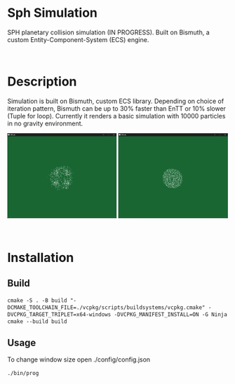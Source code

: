 # **Sph Simulation**
SPH planetary collision simulation (IN PROGRESS). Built on Bismuth, a custom Entity-Component-System (ECS) engine.

&nbsp;
# **Description**
Simulation is built on Bismuth, custom ECS library. Depending on choice of iteration pattern, Bismuth can be up to 30% faster than EnTT or 10% slower (Tuple for loop).
Currently it renders a basic simulation with 10000 particles in no gravity environment.

<p float="left">
  <img alt="Image of Bob from different perspective" src="https://github.com/MrSoilder23/sph_sim/blob/development/assets/screenshots/screenshot1.png" width="49.5%" /> 
  <img alt="Image of Bob" src="https://github.com/MrSoilder23/sph_sim/blob/development/assets/screenshots/screenshot2.png" width="49.5%" />
</p>

&nbsp;
# **Installation**

## **Build**
```
cmake -S . -B build "-DCMAKE_TOOLCHAIN_FILE=./vcpkg/scripts/buildsystems/vcpkg.cmake" -DVCPKG_TARGET_TRIPLET=x64-windows -DVCPKG_MANIFEST_INSTALL=ON -G Ninja 
cmake --build build
```

## **Usage**
To change window size open ./config/config.json

```
./bin/prog
```
